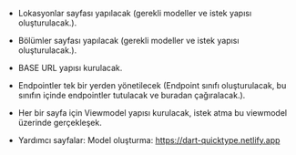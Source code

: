 

- Lokasyonlar sayfası yapılacak (gerekli modeller ve istek yapısı oluşturulacak.).
- Bölümler sayfası yapılacak (gerekli modeller ve istek yapısı oluşturulacak.).
- BASE URL yapısı kurulacak.
- Endpointler tek bir yerden yönetilecek (Endpoint sınıfı oluşturulacak, bu sınıfın içinde endpointler tutulacak ve buradan çağıralacak.).
- Her bir sayfa için Viewmodel yapısı kurulacak, istek atma bu viewmodel üzerinde gerçekleşek.



- Yardımcı sayfalar:
    Model oluşturma: https://dart-quicktype.netlify.app